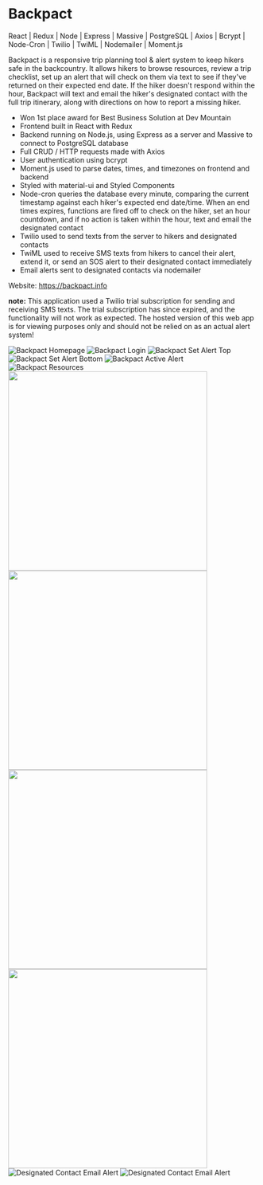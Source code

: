 # Backpact

React | Redux | Node | Express | Massive | PostgreSQL | Axios | Bcrypt | Node-Cron | Twilio | TwiML | Nodemailer | Moment.js

Backpact is a responsive trip planning tool & alert system to keep hikers safe in the backcountry. It allows hikers to browse resources, review a trip checklist, set up an alert that will check on them via text to see if they've returned on their expected end date. If the hiker doesn't respond within the hour, Backpact will text and email the hiker's designated contact with the full trip itinerary, along with directions on how to report a missing hiker.

- Won 1st place award for Best Business Solution at Dev Mountain 
- Frontend built in React with Redux
- Backend running on Node.js, using Express as a server and Massive to connect to PostgreSQL database
- Full CRUD / HTTP requests made with Axios
- User authentication using bcrypt
- Moment.js used to parse dates, times, and timezones on frontend and backend
- Styled with material-ui and Styled Components
- Node-cron queries the database every minute, comparing the current timestamp against each hiker's expected end date/time. When an end times expires, functions are fired off to check on the hiker, set an hour countdown, and if no action is taken within the hour, text and email the designated contact
- Twilio used to send texts from the server to hikers and designated contacts
- TwiML used to receive SMS texts from hikers to cancel their alert, extend it, or send an SOS alert to their designated contact immediately
- Email alerts sent to designated contacts via nodemailer

Website: https://backpact.info

**note:** This application used a Twilio trial subscription for sending and receiving SMS texts. The trial subscription has since expired, and the functionality will not work as expected. The hosted version of this web app is for viewing purposes only and should not be relied on as an actual alert system!

![Backpact Homepage](screenshots/homepage.png "Backpact Homepage")
![Backpact Login](screenshots/login.png "Login Page")
![Backpact Set Alert Top](screenshots/setalert1.png "Set Alert Page")
![Backpact Set Alert Bottom](screenshots/setalert2.png "Set Alert Page")
![Backpact Active Alert](screenshots/activealert.png "Active Alert Page")
![Backpact Resources](screenshots/resources.png "Resources Page")
<img src="./screenshots/checkInText.png" width="400" margin="20">
<img src="./screenshots/lateText.png" width="400" margin="20">
<img src="./screenshots/SOSText.png" width="400">
<img src="./screenshots/contactText.png" width="400">
![Designated Contact Email Alert](screenshots/email1.png "Email Alert")
![Designated Contact Email Alert](screenshots/email2.png "Email Alert")


